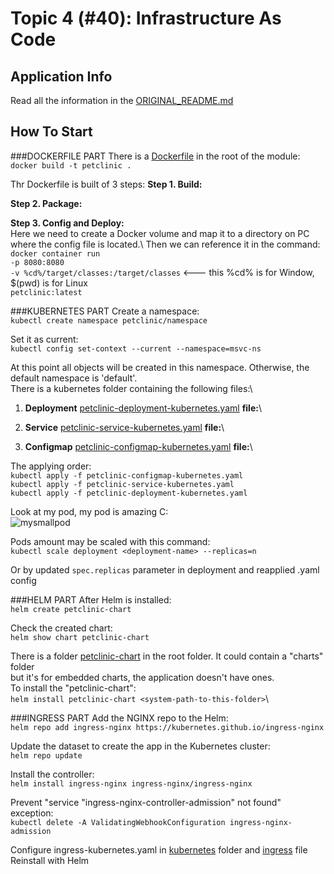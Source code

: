 # Topic 4 (#40): Infrastructure As Code
## Application Info
Read all the information in the [ORIGINAL_README.md](ORIGINAL_README.md)

## How To Start
###DOCKERFILE PART
There is a [Dockerfile](Dockerfile) in the root of the module:\
`docker build -t petclinic .`

Thr Dockerfile is built of 3 steps:
**Step 1. Build:**

**Step 2. Package:**

**Step 3. Config and Deploy:**\
Here we need to create a Docker volume and map it to a directory on PC where the config file is located.\ 
Then we can reference it in the command:\
`docker container run`\
`-p 8080:8080`\
`-v %cd%/target/classes:/target/classes` <--- this %cd% is for Window, $(pwd) is for Linux\
`petclinic:latest`


###KUBERNETES PART
Create a namespace:\
`kubectl create namespace petclinic/namespace`

Set it as current:\
`kubectl config set-context --current --namespace=msvc-ns`

At this point all objects will be created in this namespace. Otherwise, the default namespace is 'default'.\
There is a kubernetes folder containing the following files:\
1. **Deployment** [petclinic-deployment-kubernetes.yaml](/kubernetes/petclinic-deployment-kubernetes.yaml) **file:**\

2. **Service** [petclinic-service-kubernetes.yaml](/kubernetes/petclinic-service-kubernetes.yaml) **file:**\

3. **Configmap** [petclinic-configmap-kubernetes.yaml](/kubernetes/petclinic-configmap-kubernetes.yaml) **file:**\

The applying order:\
`kubectl apply -f petclinic-configmap-kubernetes.yaml`\
`kubectl apply -f petclinic-service-kubernetes.yaml`\
`kubectl apply -f petclinic-deployment-kubernetes.yaml`

Look at my pod, my pod is amazing C:\
![mysmallpod](/kubernetes/mysmallpod.png)

Pods amount may be scaled with this command:\
`kubectl scale deployment <deployment-name> --replicas=n`

Or by updated `spec.replicas` parameter in deployment and reapplied .yaml config

###HELM PART
After Helm is installed:\
`helm create petclinic-chart`

Check the created chart:\
`helm show chart petclinic-chart`

There is a folder [petclinic-chart](petclinic-chart) in the root folder. It could contain a "charts" folder \
but it's for embedded charts, the application doesn't have ones.\
To install the "petclinic-chart":\
`helm install petclinic-chart <system-path-to-this-folder>`\

###INGRESS PART
Add the NGINX repo to the Helm:\
`helm repo add ingress-nginx https://kubernetes.github.io/ingress-nginx`

Update the dataset to create the app in the Kubernetes cluster:\
`helm repo update`

Install the controller:\
`helm install ingress-nginx ingress-nginx/ingress-nginx`

Prevent "service "ingress-nginx-controller-admission" not found" exception:\
`kubectl delete -A ValidatingWebhookConfiguration ingress-nginx-admission`

Configure ingress-kubernetes.yaml in [kubernetes](kubernetes) folder and [ingress](petclinic-chart/templates/ingress.yaml) file\
Reinstall with Helm